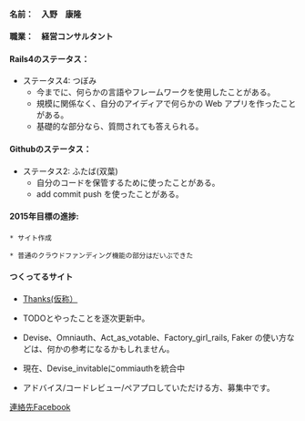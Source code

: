 #### 名前：　入野　康隆

#### 職業：　経営コンサルタント

#### Rails4のステータス：

* ステータス4: つぼみ　
    * 今までに、何らかの言語やフレームワークを使用したことがある。
    * 規模に関係なく、自分のアイディアで何らかの Web アプリを作ったことがある。
    * 基礎的な部分なら、質問されても答えられる。

#### Githubのステータス：

* ステータス2: ふたば(双葉)
    * 自分のコードを保管するために使ったことがある。
    * add commit push を使ったことがある。

#### 2015年目標の進捗: 

    * サイト作成
    
    * 普通のクラウドファンディング機能の部分はだいぶできた

#### つくってるサイト
* [Thanks(仮称）](https://docs.google.com/document/d/15dRps6ALMVPEOmr9gxLqmxkY4pW2S__f8AuJBypdtXA/edit "Irino's Website")

* TODOとやったことを逐次更新中。

* Devise、Omniauth、Act_as_votable、Factory_girl_rails, Faker の使い方などは、何かの参考になるかもしれません。

* 現在、Devise_invitableにommiauthを統合中

* アドバイス/コードレビュー/ペアプロしていただける方、募集中です。

 [連絡先Facebook](https://www.facebook.com/irinoyasu "Irino's Facebook")